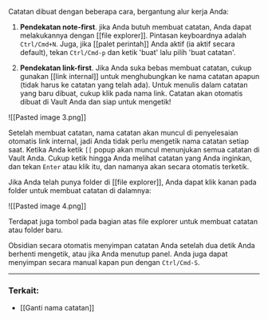 Catatan dibuat dengan beberapa cara, bergantung alur kerja Anda:

1. **Pendekatan note-first**. jika Anda butuh membuat catatan, Anda dapat melakukannya dengan [[file explorer]]. Pintasan keyboardnya adalah `Ctrl/Cmd+N`. Juga, jika [[palet perintah]] Anda aktif (ia aktif secara default), tekan `Ctrl/Cmd-p` dan ketik 'buat' lalu pilih 'buat catatan'.

1. **Pendekatan link-first**. Jika Anda suka bebas membuat catatan, cukup gunakan [[link internal]] untuk menghubungkan ke nama catatan apapun (tidak harus ke catatan yang telah ada). Untuk menulis dalam catatan yang baru dibuat, cukup klik pada nama link. Catatan akan otomatis dibuat di Vault Anda dan siap untuk mengetik!

![[Pasted image 3.png]]

Setelah membuat catatan, nama catatan akan muncul di penyelesaian otomatis link internal, jadi Anda tidak perlu mengetik nama catatan setiap saat. Ketika Anda ketik `[[` popup akan muncul menunjukan semua catatan di Vault Anda. Cukup ketik hingga Anda melihat catatan yang Anda inginkan, dan tekan `Enter` atau klik itu, dan namanya akan secara otomatis terketik.

Jika Anda telah punya folder di [[file explorer]], Anda dapat klik kanan pada folder untuk membuat catatan di dalamnya: 

![[Pasted image 4.png]]

Terdapat juga tombol pada bagian atas file explorer untuk membuat catatan atau folder baru.

Obsidian secara otomatis menyimpan catatan Anda setelah dua detik Anda berhenti mengetik, atau jika Anda menutup panel. Anda juga dapat menyimpan secara manual kapan pun dengan `Ctrl/Cmd-S`.

---

### Terkait:

- [[Ganti nama catatan]]
